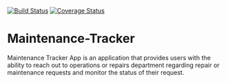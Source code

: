 [![Build Status](https://travis-ci.org/Mohamilr/Maintenance-Tracker.svg?branch=master)](https://travis-ci.org/Mohamilr/Maintenance-Tracker)
[![Coverage Status](https://coveralls.io/repos/github/Mohamilr/Maintenance-Tracker/badge.svg?branch=master)](https://coveralls.io/github/Mohamilr/Maintenance-Tracker?branch=master)

# Maintenance-Tracker
Maintenance Tracker App is an application that provides users with the ability to reach out to operations or repairs department regarding repair or maintenance requests and monitor the status of their request.
